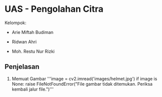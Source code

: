 # UAS - Pengolahan Citra

Kelompok: 
- Arie Miftah Budiman
* Ridwan Ahri
+ Moh. Restu Nur Rizki

## Penjelasan

1. Memuat Gambar
'''image = cv2.imread('images/helmet.jpg')
    if image is None:
    raise FileNotFoundError("File gambar tidak ditemukan. Periksa kembali jalur file.")'''
